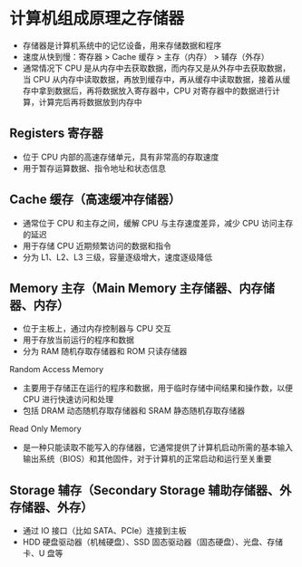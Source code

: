 # 计算机组成原理之存储器
- 存储器是计算机系统中的记忆设备，用来存储数据和程序
- 速度从快到慢：寄存器 > Cache 缓存 > 主存（内存） > 辅存（外存）
- 通常情况下 CPU 是从内存中去获取数据，而内存又是从外存中去获取数据，当 CPU 从内存中读取数据，再放到缓存中，再从缓存中读取数据，接着从缓存中拿到数据后，再将数据放入寄存器中，CPU 对寄存器中的数据进行计算，计算完后再将数据放到内存中

## Registers 寄存器
- 位于 CPU 内部的高速存储单元，具有非常高的存取速度
- 用于暂存运算数据、指令地址和状态信息

## Cache 缓存（高速缓冲存储器）
- 通常位于 CPU 和主存之间，缓解 CPU 与主存速度差异，减少 CPU 访问主存的延迟
- 用于存储 CPU 近期频繁访问的数据和指令
- 分为 L1、L2、L3 三级，容量逐级增大，速度逐级降低

## Memory 主存（Main Memory 主存储器、内存储器、内存）
- 位于主板上，通过内存控制器与 CPU 交互
- 用于存放当前运行的程序和数据
- 分为 RAM 随机存取存储器和 ROM 只读存储器

Random Access Memory 
- 主要用于存储正在运行的程序和数据，用于临时存储中间结果和操作数，以便 CPU 进行快速访问和处理
- 包括 DRAM 动态随机存取存储器和 SRAM 静态随机存取存储器

Read Only Memory
- 是一种只能读取不能写入的存储器，它通常提供了计算机启动所需的基本输入输出系统（BIOS）和其他固件，对于计算机的正常启动和运行至关重要

## Storage 辅存（Secondary Storage 辅助存储器、外存储器、外存）
- 通过 IO 接口（比如 SATA、PCIe）连接到主板
- HDD 硬盘驱动器（机械硬盘）、SSD 固态驱动器（固态硬盘）、光盘、存储卡、U 盘等